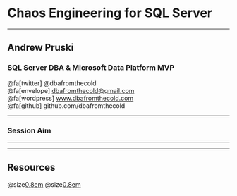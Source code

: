 # Chaos Engineering for SQL Server

---

## Andrew Pruski

### SQL Server DBA & Microsoft Data Platform MVP

@fa[twitter] @dbafromthecold <br>
@fa[envelope] dbafromthecold@gmail.com <br>
@fa[wordpress] www.dbafromthecold.com <br>
@fa[github] github.com/dbafromthecold

---

### Session Aim

---

---

## Resources

@size[0.8em](http://tinyurl.com/y3x29t3j/summary-of-my-container-series/)
@size[0.8em](https://github.com/lucky-sideburn/KubeInvaders)